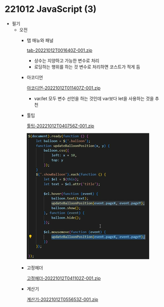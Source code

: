 # 221012 JavaScript (3)

- 필기
    - 오전
        - 탭 매뉴와 패널
            
            [tab-20221012T001640Z-001.zip](221012%20JavaScript%20(3)%20528380f1df01470fbc5354e84ca27df1/tab-20221012T001640Z-001.zip)
            
            - 상수는 지양하고 가능한 변수로 처리
            - 로딩하는 행위를 하는 것 변수로 처리하면 코스트가 적게 듬
        - 아코디언
            
            [아코디언-20221012T011407Z-001.zip](221012%20JavaScript%20(3)%20528380f1df01470fbc5354e84ca27df1/%25EC%2595%2584%25EC%25BD%2594%25EB%2594%2594%25EC%2596%25B8-20221012T011407Z-001.zip)
            
            - var/let  모두 변수 선언을 하는 것인데  var보다 let을 사용하는 것을 추천
        - 툴팁
            
            [툴팁-20221012T040756Z-001.zip](221012%20JavaScript%20(3)%20528380f1df01470fbc5354e84ca27df1/%25ED%2588%25B4%25ED%258C%2581-20221012T040756Z-001.zip)
            
            ![Untitled](221012%20JavaScript%20(3)%20528380f1df01470fbc5354e84ca27df1/Untitled.png)
            
        - 고정헤더
            
            [고정헤더-20221012T041102Z-001.zip](221012%20JavaScript%20(3)%20528380f1df01470fbc5354e84ca27df1/%25EA%25B3%25A0%25EC%25A0%2595%25ED%2597%25A4%25EB%258D%2594-20221012T041102Z-001.zip)
            
        - 계산기
            
            [계산기-20221012T055653Z-001.zip](221012%20JavaScript%20(3)%20528380f1df01470fbc5354e84ca27df1/%25EA%25B3%2584%25EC%2582%25B0%25EA%25B8%25B0-20221012T055653Z-001.zip)
          
